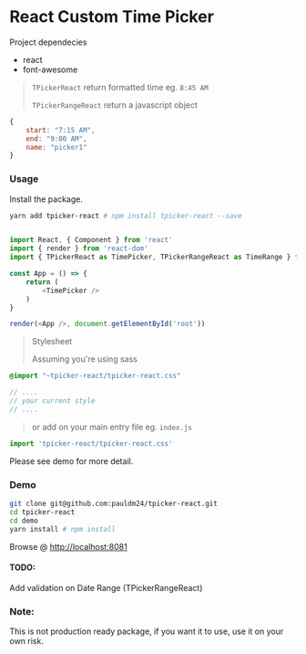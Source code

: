 # React Custom Time Picker

Project dependecies

* react
* font-awesome

> `TPickerReact` return formatted time eg. `8:45 AM`
>
> `TPickerRangeReact` return a javascript object

```javascript
{ 
    start: "7:15 AM",
    end: "9:00 AM",
    name: "picker1"
}
```

### Usage

Install the package.
```bash
yarn add tpicker-react # npm install tpicker-react --save
```

```javascript

import React, { Component } from 'react'
import { render } from 'react-dom'
import { TPickerReact as TimePicker, TPickerRangeReact as TimeRange } from 'tpicker-react'

const App = () => {
    return (
        <TimePicker />
    )
}

render(<App />, document.getElementById('root'))

```

> Stylesheet
>
> Assuming you're using sass
```sass
@import "~tpicker-react/tpicker-react.css"

// ....
// your current style
// ....

```

> or add on your main entry file eg. `index.js`

```javascript
import 'tpicker-react/tpicker-react.css'
```

Please see demo for more detail.


### Demo

```bash
git clone git@github.com:pauldm24/tpicker-react.git
cd tpicker-react
cd demo
yarn install # npm install

```

Browse @ [http://localhost:8081](http://localhost:8081 "Open")

#### TODO:
Add validation on Date Range (TPickerRangeReact)


### Note:
This is not production ready package, if you want it to use, use it on your own risk.

